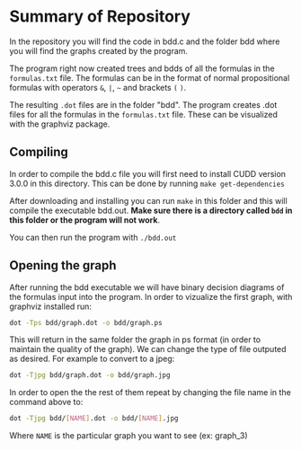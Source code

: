 # Summary of Repository

In the repository you will find the code in bdd.c and the folder bdd where you will find the graphs created by the program.

The program right now created trees and bdds of all the formulas in the `formulas.txt` file. The formulas can be in the format of normal propositional formulas with operators `&`, `|`, `~` and brackets `(` `)`.

The resulting `.dot` files are in the folder "bdd". The program creates .dot files for all the formulas in the `formulas.txt` file. These can be visualized with the graphviz package.

## Compiling

In order to compile the bdd.c file you will first need to install CUDD version 3.0.0 in this directory. This can be done by running `make get-dependencies`

After downloading and installing you can run `make` in this folder and this will compile the executable bdd.out. **Make sure there is a directory called `bdd` in this folder or the program will not work**.

You can then run the program with `./bdd.out`

## Opening the graph

After running the bdd executable we will have binary decision diagrams of the formulas input into the program. 
In order to vizualize the first graph, with graphviz installed run:

```bash
dot -Tps bdd/graph.dot -o bdd/graph.ps
```

This will return in the same folder the graph in ps format (in order to maintain the quality of the graph). We can change the type of file outputed as desired. For example to convert to a jpeg:

```bash
dot -Tjpg bdd/graph.dot -o bdd/graph.jpg
```

In order to open the the rest of them repeat by changing the file name in the command above to:

```bash
dot -Tjpg bdd/[NAME].dot -o bdd/[NAME].jpg
```
Where `NAME` is the particular graph you want to see (ex: graph_3)
